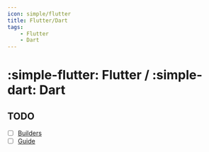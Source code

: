 ```yaml
---
icon: simple/flutter
title: Flutter/Dart
tags:
    - Flutter
    - Dart
---
```


<!-- markdownlint-disable single-h1 -->
# :simple-flutter: Flutter / :simple-dart: Dart
<!-- markdownlint-enable single-h1 -->

## TODO

* [ ] [Builders](https://github.com/input-output-hk/catalyst-ci/issues/83)
* [ ] [Guide](https://github.com/input-output-hk/catalyst-ci/issues/82)
